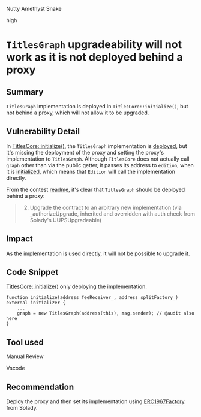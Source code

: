 Nutty Amethyst Snake

high

# `TitlesGraph` upgradeability will not work as it is not deployed behind a proxy

## Summary

`TitlesGraph` implementation is deployed in `TitlesCore::initialize()`, but not behind a proxy, which will not allow it to be upgraded.

## Vulnerability Detail

In [TitlesCore::initialize()](https://github.com/sherlock-audit/2024-04-titles/blob/main/wallflower-contract-v2/src/TitlesCore.sol#L44), the `TitlesGraph` implementation is [deployed](https://github.com/sherlock-audit/2024-04-titles/blob/main/wallflower-contract-v2/src/TitlesCore.sol#L48), but it's missing the deployment of the proxy and setting the proxy's implementation to `TitlesGraph`. Although `TitlesCore` does not actually call `graph` other than via the public getter, it passes its address to `edition`, when it is [initialized](https://github.com/sherlock-audit/2024-04-titles/blob/main/wallflower-contract-v2/src/TitlesCore.sol#L83), which means that `Edition` will call the implementation directly.

From the contest [readme](https://github.com/sherlock-audit/2024-04-titles-0x73696d616f?tab=readme-ov-file#q-are-there-any-protocol-roles-please-list-them-and-provide-whether-they-are-trusted-or-restricted-or-provide-a-more-comprehensive-description-of-what-a-role-can-and-cant-doimpact), it's clear that `TitlesGraph` should be deployed behind a proxy:
> 2) Upgrade the contract to an arbitrary new implementation (via _authorizeUpgrade, inherited and overridden with auth check from Solady's UUPSUpgradeable) 

## Impact

As the implementation is used directly, it will not be possible to upgrade it.

## Code Snippet

[TitlesCore::initialize()](https://github.com/sherlock-audit/2024-04-titles/blob/main/wallflower-contract-v2/src/TitlesCore.sol#L48) only deploying the implementation.
```solidity
function initialize(address feeReceiver_, address splitFactory_) external initializer {
    ...
    graph = new TitlesGraph(address(this), msg.sender); // @audit also here
}
```

## Tool used

Manual Review

Vscode

## Recommendation

Deploy the proxy and then set its implementation using [ERC1967Factory](https://github.com/Vectorized/solady/blob/main/src/utils/ERC1967Factory.sol) from Solady.
